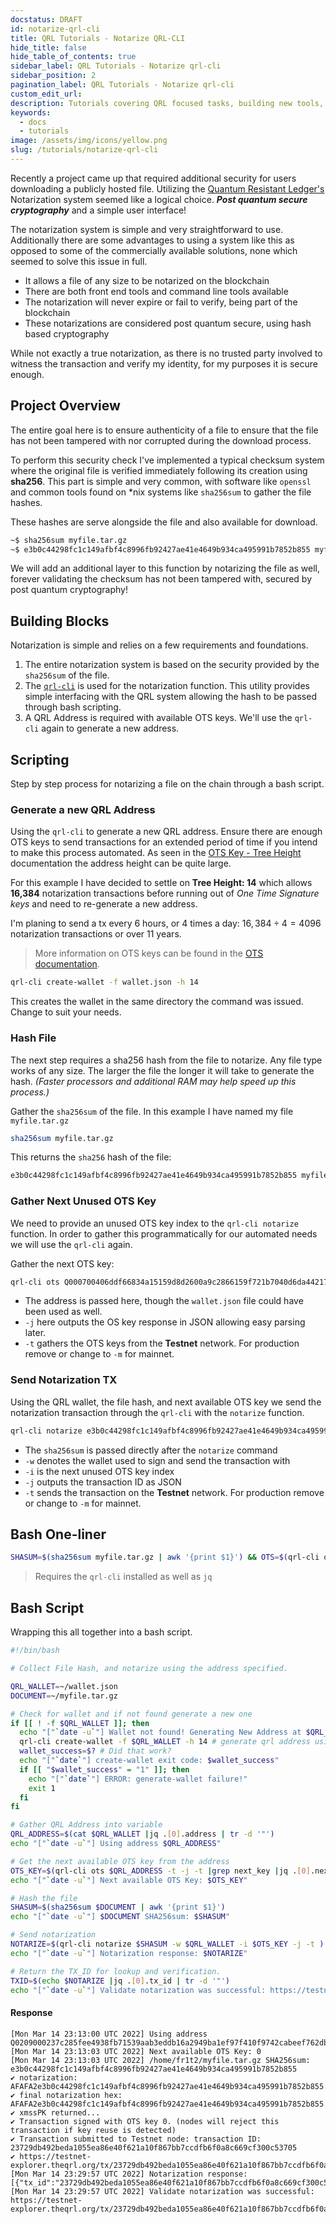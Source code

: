 ```yaml
---
docstatus: DRAFT
id: notarize-qrl-cli
title: QRL Tutorials - Notarize QRL-CLI
hide_title: false
hide_table_of_contents: true
sidebar_label: QRL Tutorials - Notarize qrl-cli
sidebar_position: 2
pagination_label: QRL Tutorials - Notarize qrl-cli
custom_edit_url: 
description: Tutorials covering QRL focused tasks, building new tools, connecting advanced topics.
keywords:
  - docs
  - tutorials
image: /assets/img/icons/yellow.png
slug: /tutorials/notarize-qrl-cli
---
```


Recently a project came up that required additional security for users downloading a publicly hosted file. Utilizing the [Quantum Resistant Ledger's](https://theqrl.org) Notarization system seemed like a logical choice. *__Post quantum secure cryptography__* and a simple user interface!

The notarization system is simple and very straightforward to use. Additionally there are some advantages to using a system like this as opposed to some of the commercially available solutions, none which seemed to solve this issue in full. 


- It allows a file of any size to be notarized on the blockchain
- There are both front end tools and command line tools available
- The notarization will never expire or fail to verify, being part of the blockchain
- These notarizations are considered post quantum secure, using hash based cryptography


While not exactly a true notarization, as there is no trusted party involved to witness the transaction and verify my identity, for my purposes it is secure enough.

## Project Overview

The entire goal here is to ensure authenticity of a file to ensure that the file has not been tampered with nor corrupted during the download process.

To perform this security check I've implemented a typical checksum system where the original file is verified immediately following its creation using **sha256**. This part is simple and very common, with software like `openssl` and common tools found on \*nix systems like `sha256sum` to gather the file hashes. 

These hashes are serve alongside the file and also available for download. 

```bash
~$ sha256sum myfile.tar.gz
~$ e3b0c44298fc1c149afbf4c8996fb92427ae41e4649b934ca495991b7852b855 myfile.tar.gz
```

We will add an additional layer to this function by notarizing the file as well, forever validating the checksum has not been tampered with, secured by post quantum cryptography!

## Building Blocks

Notarization is simple and relies on a few requirements and foundations. 

1. The entire notarization system is based on the security provided by the `sha256sum` of the file.
2. The [`qrl-cli`](/use/node/node-cli/overview) is used for the notarization function. This utility provides simple interfacing with the QRL system allowing the hash to be passed through bash scripting.
3. A QRL Address is required with available OTS keys. We'll use the `qrl-cli` again to generate a new address.

## Scripting

Step by step process for notarizing a file on the chain through a bash script.

### Generate a new QRL Address

Using the `qrl-cli` to generate a new QRL address. Ensure there are enough OTS keys to send transactions for an extended period of time if you intend to make this process automated. As seen in the [OTS Key - Tree Height](/build/fundamentals/ots-keys#tree-height) documentation the address height can be quite large. 

For this example I have decided to settle on **Tree Height: 14** which allows **16,384** notarization transactions before running out of *One Time Signature keys* and need to re-generate a new address. 

I'm planing to send a tx every 6 hours, or 4 times a day: $16,384 \div 4=4096$ notarization transactions or over 11 years.

> More information on OTS keys can be found in the [OTS documentation](/build/fundamentals/ots-keys).

```bash
qrl-cli create-wallet -f wallet.json -h 14
```
This creates the wallet in the same directory the command was issued. Change to suit your needs.

### Hash File 

The next step requires a sha256 hash from the file to notarize. Any file type works of any size. The larger the file the longer it will take to generate the hash. *(Faster processors and additional RAM may help speed up this process.)*

Gather the `sha256sum` of the file. In this example I have named my file `myfile.tar.gz`

```bash
sha256sum myfile.tar.gz
```

This returns the `sha256` hash of the file:

```bash
e3b0c44298fc1c149afbf4c8996fb92427ae41e4649b934ca495991b7852b855 myfile.tar.gz
```

### Gather Next Unused OTS Key

We need to provide an unused OTS key index to the `qrl-cli notarize` function. In order to gather this programmatically for our automated needs we will use the `qrl-cli` again.

Gather the next OTS key:

```bash
qrl-cli ots Q000700406ddf66834a15159d8d2600a9c2866159f721b7040d6da442171b6eda316bea879808ee -j -t
```

- The address is passed here, though the `wallet.json` file could have been used as well.
- `-j` here outputs the OS key response in JSON allowing easy parsing later.
- `-t` gathers the OTS keys from the **Testnet** network. For production remove or change to `-m` for mainnet.

### Send Notarization TX

Using the QRL wallet, the file hash, and next available OTS key we send the notarization transaction through the `qrl-cli` with the `notarize` function. 

```bash
qrl-cli notarize e3b0c44298fc1c149afbf4c8996fb92427ae41e4649b934ca495991b7852b855 -M -w wallet.json -i 0 -j -t
```

- The `sha256sum` is passed directly after the `notarize` command
- `-w` denotes the wallet used to sign and send the transaction with
- `-i` is the next unused OTS key index
- `-j` outputs the transaction ID as JSON
- `-t` sends the transaction on the **Testnet** network. For production remove or change to `-m` for mainnet.

## Bash One-liner

```bash
SHASUM=$(sha256sum myfile.tar.gz | awk '{print $1}') && OTS=$(qrl-cli ots ~/wallet.json -j -t |jq .[0].next_key) && qrl-cli notarize $SHASUM -i $OTS -w ~/wallet.json -t
```

> Requires the `qrl-cli` installed as well as `jq`

## Bash Script

Wrapping this all together into a bash script.

```bash
#!/bin/bash

# Collect File Hash, and notarize using the address specified.

QRL_WALLET=~/wallet.json
DOCUMENT=~/myfile.tar.gz

# Check for wallet and if not found generate a new one
if [[ ! -f $QRL_WALLET ]]; then
  echo "["`date -u`"] Wallet not found! Generating New Address at $QRL_WALLET"
  qrl-cli create-wallet -f $QRL_WALLET -h 14 # generate qrl address using the qrl-cli, tree height 14
  wallet_success=$? # Did that work?
  echo "["`date`"] create-wallet exit code: $wallet_success"
  if [[ "$wallet_success" = "1" ]]; then
    echo "["`date`"] ERROR: generate-wallet failure!"
    exit 1
  fi
fi

# Gather QRL Address into variable
QRL_ADDRESS=$(cat $QRL_WALLET |jq .[0].address | tr -d '"')
echo "["`date -u`"] Using address $QRL_ADDRESS"

# Get the next available OTS key from the address
OTS_KEY=$(qrl-cli ots $QRL_ADDRESS -t -j -t |grep next_key |jq .[0].next_key)
echo "["`date -u`"] Next available OTS Key: $OTS_KEY"

# Hash the file
SHASUM=$(sha256sum $DOCUMENT | awk '{print $1}')
echo "["`date -u`"] $DOCUMENT SHA256sum: $SHASUM"

# Send notarization
NOTARIZE=$(qrl-cli notarize $SHASUM -w $QRL_WALLET -i $OTS_KEY -j -t )
echo "["`date -u`"] Notarization response: $NOTARIZE"

# Return the TX_ID for lookup and verification.
TXID=$(echo $NOTARIZE |jq .[0].tx_id | tr -d '"')
echo "["`date -u`"] Validate notarization was successful: https://testnet-explorer.theqrl.org/tx/$TXID"
```

#### Response

```
[Mon Mar 14 23:13:00 UTC 2022] Using address Q0209000237c285fee4938fb71539aab3eddb16a2949ba1ef97f410f9742cabeef762db30ddd180
[Mon Mar 14 23:13:03 UTC 2022] Next available OTS Key: 0
[Mon Mar 14 23:13:03 UTC 2022] /home/fr1t2/myfile.tar.gz SHA256sum: e3b0c44298fc1c149afbf4c8996fb92427ae41e4649b934ca495991b7852b855
✔ notarization: AFAFA2e3b0c44298fc1c149afbf4c8996fb92427ae41e4649b934ca495991b7852b855
✔ final notarization hex: AFAFA2e3b0c44298fc1c149afbf4c8996fb92427ae41e4649b934ca495991b7852b855
✔ xmssPK returned...
✔ Transaction signed with OTS key 0. (nodes will reject this transaction if key reuse is detected)
✔ Transaction submitted to Testnet node: transaction ID: 23729db492beda1055ea86e40f621a10f867bb7ccdfb6f0a8c669cf300c53705
✔ https://testnet-explorer.theqrl.org/tx/23729db492beda1055ea86e40f621a10f867bb7ccdfb6f0a8c669cf300c53705
[Mon Mar 14 23:29:57 UTC 2022] Notarization response: [{"tx_id":"23729db492beda1055ea86e40f621a10f867bb7ccdfb6f0a8c669cf300c53705"}]
[Mon Mar 14 23:29:57 UTC 2022] Validate notarization was successful: https://testnet-explorer.theqrl.org/tx/23729db492beda1055ea86e40f621a10f867bb7ccdfb6f0a8c669cf300c53705
```